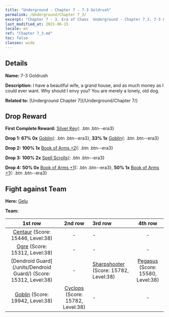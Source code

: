 ```yaml
---
title: "Underground - Chapter 7 - 7-3 Goldrush"
permalink: /Underground/Chapter 7_3/
excerpt: "Chapter 7 - 3. Era of Chaos  Underground - Chapter 7_3. 7-3 Goldrush"
last_modified_at: 2021-06-15
locale: en
ref: "Chapter 7_3.md"
toc: false
classes: wide
---
```


## Details

 **Name:** 7-3 Goldrush

 **Description:** I have a beautiful wife, a grand house, and as much money as I could ever want. Why should I envy you? You are merely a lonely, old dog.

 **Related to:** [Underground Chapter 7](/Underground/Chapter 7/)

## Drop Reward

 **First Complete Reward:** [Silver Key](/Items/con_693/){: .btn .btn--era3}

 **Drop 1:** **67% 0x** [Goblin](/Items/unt_217/){: .btn .btn--era3}, **33% 1x** [Goblin](/Items/unt_217/){: .btn .btn--era3}

 **Drop 2:** **100% 1x** [Book of Arms +2](/Items/mat_32/){: .btn .btn--era3}

 **Drop 3:** **100% 2x** [Spell Scrolls](/Items/con_694/){: .btn .btn--era3}

 **Drop 4:** **50% 0x** [Book of Arms +1](/Items/mat_25/){: .btn .btn--era3}, **50% 1x** [Book of Arms +1](/Items/mat_25/){: .btn .btn--era3}


## Fight against Team
 **Hero:** [Gelu](/heroes/Gelu/)

 **Team:**


  | 1st row | 2nd row | 3rd row | 4th row |
  |:----:|:----:|:----|:----:|
  | [Centaur](/units/Centaur/) (Score: 15446, Level:38)  | - | - | - |
  | [Ogre](/units/Ogre/) (Score: 15312, Level:38)  | - | - | - |
  | [Dendroid Guard](/units/Dendroid Guard/) (Score: 15312, Level:38)  | - | [Sharpshooter](/units/Sharpshooter/) (Score: 15782, Level:38)  | [Pegasus](/units/Pegasus/) (Score: 15580, Level:38)  |
  | [Goblin](/units/Goblin/) (Score: 19942, Level:38)  | [Cyclops](/units/Cyclops/) (Score: 15782, Level:38)  | - | - |


